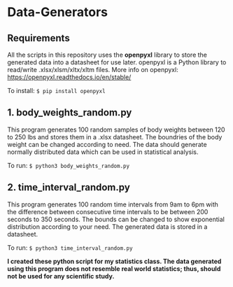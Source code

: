 # Data-Generators

## Requirements 
All the scripts in this repository uses the <strong>openpyxl</strong> library to store the generated data into a datasheet for use later. openpyxl is a Python library to read/write .xlsx/xlsm/xltx/xltm files. More info on openpyxl: https://openpyxl.readthedocs.io/en/stable/

To install: 
```$ pip install openpyxl```  

## 1. body_weights_random.py

This program generates 100 random samples of body weights between 120 to 250 lbs and stores them in a .xlsx datasheet. The boundries of the body weight can be changed according to need. The data should generate normally distributed data which can be used in statistical analysis.

To run: 
```$ python3 body_weights_random.py```

## 2. time_interval_random.py

This program generates 100 random time intervals from 9am to 6pm with the difference between consecutive time intervals to be between 200 seconds to 350 seconds. The bounds can be changed to show exponential distribution according to your need. The generated data is stored in a datasheet.

To run: 
```$ python3 time_interval_random.py```

<strong>I created these python script for my statistics class. The data generated using this program does not resemble real world statistics; thus, should not be used for any scientific study.</strong> 

